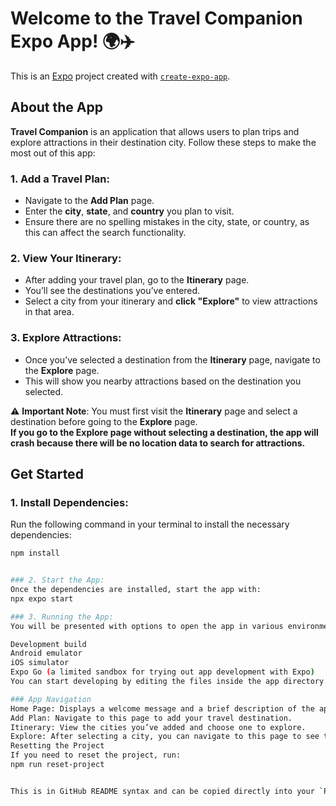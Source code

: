 # Welcome to the Travel Companion Expo App! 🌍✈️

This is an [Expo](https://expo.dev) project created with [`create-expo-app`](https://www.npmjs.com/package/create-expo-app).

## About the App

**Travel Companion** is an application that allows users to plan trips and explore attractions in their destination city. Follow these steps to make the most out of this app:

### 1. Add a Travel Plan:
- Navigate to the **Add Plan** page.
- Enter the **city**, **state**, and **country** you plan to visit.
- Ensure there are no spelling mistakes in the city, state, or country, as this can affect the search functionality.

### 2. View Your Itinerary:
- After adding your travel plan, go to the **Itinerary** page.
- You’ll see the destinations you’ve entered.
- Select a city from your itinerary and **click "Explore"** to view attractions in that area.

### 3. Explore Attractions:
- Once you’ve selected a destination from the **Itinerary** page, navigate to the **Explore** page.
- This will show you nearby attractions based on the destination you selected.

⚠️ **Important Note**:
You must first visit the **Itinerary** page and select a destination before going to the **Explore** page.  
**If you go to the Explore page without selecting a destination, the app will crash because there will be no location data to search for attractions.**

## Get Started

### 1. Install Dependencies:
Run the following command in your terminal to install the necessary dependencies:

```bash
npm install


### 2. Start the App:
Once the dependencies are installed, start the app with:
npx expo start

### 3. Running the App:
You will be presented with options to open the app in various environments:

Development build
Android emulator
iOS simulator
Expo Go (a limited sandbox for trying out app development with Expo)
You can start developing by editing the files inside the app directory. This project uses file-based routing.

### App Navigation
Home Page: Displays a welcome message and a brief description of the app’s functionality.
Add Plan: Navigate to this page to add your travel destination.
Itinerary: View the cities you’ve added and choose one to explore.
Explore: After selecting a city, you can navigate to this page to see the attractions in the area.
Resetting the Project
If you need to reset the project, run:
npm run reset-project


This is in GitHub README syntax and can be copied directly into your `README.md` file.
